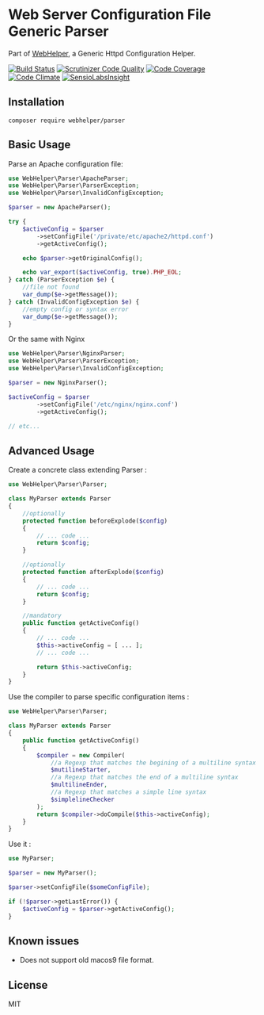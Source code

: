 # Web Server Configuration File Generic Parser
Part of [WebHelper](http://github.com/JamesRezo/WebHelper), a Generic Httpd Configuration Helper.

[![Build Status](https://travis-ci.org/JamesRezo/webhelper-parser.svg?branch=master)](https://travis-ci.org/JamesRezo/webhelper-parser)
[![Scrutinizer Code Quality](https://scrutinizer-ci.com/g/JamesRezo/webhelper-parser/badges/quality-score.png?b=master)](https://scrutinizer-ci.com/g/JamesRezo/webhelper-parser/?branch=master)
[![Code Coverage](https://scrutinizer-ci.com/g/JamesRezo/webhelper-parser/badges/coverage.png?b=master)](https://scrutinizer-ci.com/g/JamesRezo/webhelper-parser/?branch=master)
[![Code Climate](https://codeclimate.com/github/JamesRezo/webhelper-parser/badges/gpa.svg)](https://codeclimate.com/github/JamesRezo/webhelper-parser)
[![SensioLabsInsight](https://insight.sensiolabs.com/projects/2ef11e52-9098-4c72-a0c2-c83996e9bf62/mini.png)](https://insight.sensiolabs.com/projects/2ef11e52-9098-4c72-a0c2-c83996e9bf62)

## Installation

```composer require webhelper/parser```

## Basic Usage

Parse an Apache configuration file:
```php
use WebHelper\Parser\ApacheParser;
use WebHelper\Parser\ParserException;
use WebHelper\Parser\InvalidConfigException;

$parser = new ApacheParser();

try {
    $activeConfig = $parser
        ->setConfigFile('/private/etc/apache2/httpd.conf')
        ->getActiveConfig();

    echo $parser->getOriginalConfig();

    echo var_export($activeConfig, true).PHP_EOL;
} catch (ParserException $e) {
    //file not found
    var_dump($e->getMessage());
} catch (InvalidConfigException $e) {
    //empty config or syntax error
    var_dump($e->getMessage());
}
```

Or the same with Nginx
```php
use WebHelper\Parser\NginxParser;
use WebHelper\Parser\ParserException;
use WebHelper\Parser\InvalidConfigException;

$parser = new NginxParser();

$activeConfig = $parser
        ->setConfigFile('/etc/nginx/nginx.conf')
        ->getActiveConfig();

// etc...
```

## Advanced Usage

Create a concrete class extending Parser :
```php
use WebHelper\Parser\Parser;

class MyParser extends Parser
{
    //optionally
    protected function beforeExplode($config)
    {
        // ... code ...
        return $config;
    }

    //optionally
    protected function afterExplode($config)
    {
        // ... code ...
        return $config;
    }

    //mandatory
    public function getActiveConfig()
    {
        // ... code ...
        $this->activeConfig = [ ... ];
        // ... code ...

        return $this->activeConfig;
    }
}
```

Use the compiler to parse specific configuration items :
```php
use WebHelper\Parser\Parser;

class MyParser extends Parser
{
    public function getActiveConfig()
    {
        $compiler = new Compiler(
            //a Regexp that matches the begining of a multiline syntax
            $mutilineStarter,
            //a Regexp that matches the end of a multiline syntax
            $multilineEnder,
            //a Regexp that matches a simple line syntax
            $simplelineChecker
        );
        return $compiler->doCompile($this->activeConfig);
    }
}
```

Use it :
```php
use MyParser;

$parser = new MyParser();

$parser->setConfigFile($someConfigFile);

if (!$parser->getLastError()) {
    $activeConfig = $parser->getActiveConfig();
}
```

## Known issues

- Does not support old macos9 file format.

## License

MIT
